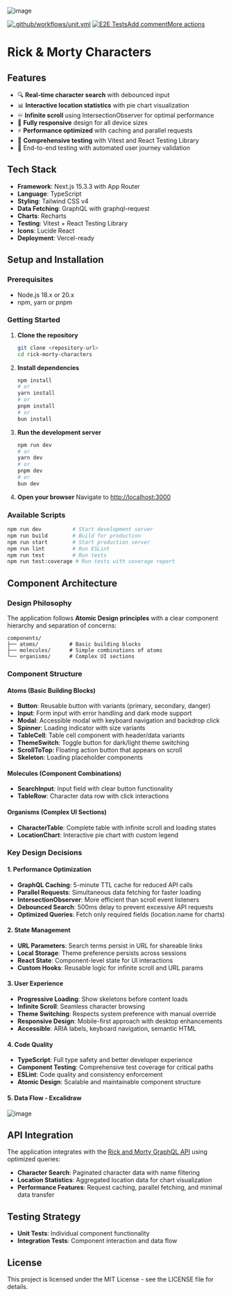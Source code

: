 ![image](https://github.com/user-attachments/assets/a6dbc8f2-e8b0-43bd-b6bc-f4b72c690a7e)

[![.github/workflows/unit.yml](https://github.com/igorvieira/rick-morty-dashboard/actions/workflows/unit.yml/badge.svg)](https://github.com/igorvieira/rick-morty-dashboard/actions/workflows/unit.yml)
[![E2E TestsAdd commentMore actions](https://github.com/igorvieira/rick-morty-dashboard/actions/workflows/e2e-tests.yml/badge.svg)](https://github.com/igorvieira/rick-morty-dashboard/actions/workflows/e2e-tests.yml)


# Rick & Morty Characters



## Features

- 🔍 **Real-time character search** with debounced input
- 📊 **Interactive location statistics** with pie chart visualization
- ♾️ **Infinite scroll** using IntersectionObserver for optimal performance
- 📱 **Fully responsive** design for all device sizes
- ⚡ **Performance optimized** with caching and parallel requests
- 🧪 **Comprehensive testing** with Vitest and React Testing Library
- 🤖 End-to-end testing with automated user journey validation

## Tech Stack

- **Framework**: Next.js 15.3.3 with App Router
- **Language**: TypeScript
- **Styling**: Tailwind CSS v4
- **Data Fetching**: GraphQL with graphql-request
- **Charts**: Recharts
- **Testing**: Vitest + React Testing Library
- **Icons**: Lucide React
- **Deployment**: Vercel-ready

## Setup and Installation

### Prerequisites

- Node.js 18.x or 20.x
- npm, yarn or pnpm

### Getting Started

1. **Clone the repository**
   ```bash
   git clone <repository-url>
   cd rick-morty-characters
   ```

2. **Install dependencies**
   ```bash
   npm install
   # or
   yarn install
   # or
   pnpm install
   # or
   bun install
   ```

3. **Run the development server**
   ```bash
   npm run dev
   # or
   yarn dev
   # or
   pnpm dev
   # or
   bun dev
   ```

4. **Open your browser**
   Navigate to [http://localhost:3000](http://localhost:3000)

### Available Scripts

```bash
npm run dev          # Start development server
npm run build        # Build for production
npm run start        # Start production server
npm run lint         # Run ESLint
npm run test         # Run tests
npm run test:coverage # Run tests with coverage report
```

## Component Architecture

### Design Philosophy

The application follows **Atomic Design principles** with a clear component hierarchy and separation of concerns:

```
components/
├── atoms/          # Basic building blocks
├── molecules/      # Simple combinations of atoms
└── organisms/      # Complex UI sections
```

### Component Structure

#### Atoms (Basic Building Blocks)
- **Button**: Reusable button with variants (primary, secondary, danger)
- **Input**: Form input with error handling and dark mode support
- **Modal**: Accessible modal with keyboard navigation and backdrop click
- **Spinner**: Loading indicator with size variants
- **TableCell**: Table cell component with header/data variants
- **ThemeSwitch**: Toggle button for dark/light theme switching
- **ScrollToTop**: Floating action button that appears on scroll
- **Skeleton**: Loading placeholder components

#### Molecules (Component Combinations)
- **SearchInput**: Input field with clear button functionality
- **TableRow**: Character data row with click interactions

#### Organisms (Complex UI Sections)
- **CharacterTable**: Complete table with infinite scroll and loading states
- **LocationChart**: Interactive pie chart with custom legend

### Key Design Decisions

#### 1. Performance Optimization
- **GraphQL Caching**: 5-minute TTL cache for reduced API calls
- **Parallel Requests**: Simultaneous data fetching for faster loading
- **IntersectionObserver**: More efficient than scroll event listeners
- **Debounced Search**: 500ms delay to prevent excessive API requests
- **Optimized Queries**: Fetch only required fields (location.name for charts)

#### 2. State Management
- **URL Parameters**: Search terms persist in URL for shareable links
- **Local Storage**: Theme preference persists across sessions
- **React State**: Component-level state for UI interactions
- **Custom Hooks**: Reusable logic for infinite scroll and URL params

#### 3. User Experience
- **Progressive Loading**: Show skeletons before content loads
- **Infinite Scroll**: Seamless character browsing
- **Theme Switching**: Respects system preference with manual override
- **Responsive Design**: Mobile-first approach with desktop enhancements
- **Accessible**: ARIA labels, keyboard navigation, semantic HTML

#### 4. Code Quality
- **TypeScript**: Full type safety and better developer experience
- **Component Testing**: Comprehensive test coverage for critical paths
- **ESLint**: Code quality and consistency enforcement
- **Atomic Design**: Scalable and maintainable component structure

#### 5. Data Flow - Excalidraw
![image](https://github.com/user-attachments/assets/07fe6360-55cb-4b40-a2bd-bbc4a6ad422a)

## API Integration

The application integrates with the [Rick and Morty GraphQL API](https://rickandmortyapi.com/graphql) using optimized queries:

- **Character Search**: Paginated character data with name filtering
- **Location Statistics**: Aggregated location data for chart visualization
- **Performance Features**: Request caching, parallel fetching, and minimal data transfer

## Testing Strategy

- **Unit Tests**: Individual component functionality
- **Integration Tests**: Component interaction and data flow


## License

This project is licensed under the MIT License - see the LICENSE file for details.
